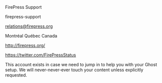 FirePress Support

firepress-support

relations@firepress.org

Montréal Québec Canada

http://firepress.org/

https://twitter.com/FirePressStatus

This account exists in case we need to jump in to help you with your Ghost setup. We will never-never-ever touch your content unless explicitly requested.